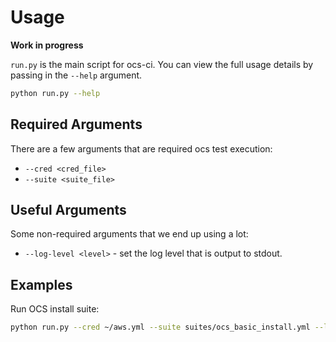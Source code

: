 # Usage

**Work in progress**

`run.py` is the main script for ocs-ci. You can view the full usage details by passing in the `--help` argument.

```bash
python run.py --help
```

## Required Arguments

There are a few arguments that are required ocs test execution:

* `--cred <cred_file>`
* `--suite <suite_file>`

## Useful Arguments

Some non-required arguments that we end up using a lot:

* `--log-level <level>` - set the log level that is output to stdout.

## Examples

Run OCS install suite:

```bash
python run.py --cred ~/aws.yml --suite suites/ocs_basic_install.yml --log-level info
```